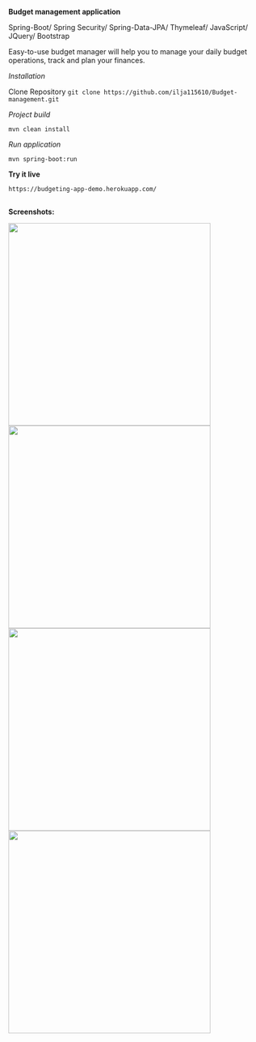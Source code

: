 **Budget management application**

Spring-Boot/ Spring Security/ Spring-Data-JPA/ Thymeleaf/ JavaScript/ JQuery/ Bootstrap  

Easy-to-use budget manager will help you to manage your daily budget operations, track and plan your finances.

*Installation*

Clone Repository
`git clone https://github.com/ilja115610/Budget-management.git`

*Project build*

`mvn clean install`

*Run application*

`mvn spring-boot:run`

**Try it live**

`https://budgeting-app-demo.herokuapp.com/`

##
**Screenshots:**


<img src="https://user-images.githubusercontent.com/57315435/108257588-aba1a600-7167-11eb-9678-6d4ac8333773.PNG" width = "400">

<img src="https://user-images.githubusercontent.com/57315435/107504085-7a433c00-6ba3-11eb-8b5a-753259f7ee75.PNG" width = "400">

<img src="https://user-images.githubusercontent.com/57315435/107504094-7d3e2c80-6ba3-11eb-9021-a020f23531cf.PNG" width = "400">


<img src="https://user-images.githubusercontent.com/57315435/109012867-295f3780-76bb-11eb-8ec8-fea891bb48b7.PNG" width = "400">

